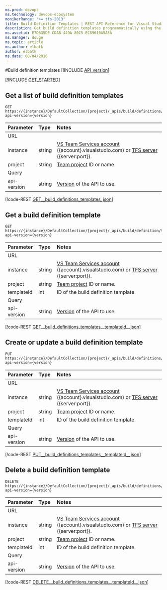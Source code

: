 ```yaml
---
ms.prod: devops
ms.technology: devops-ecosystem
monikerRange: '>= tfs-2013'
title: Build Definition Templates | REST API Reference for Visual Studio Team Services and Team Foundation Server
description: Get build definition templates programmatically using the REST APIs for Visual Studio Team Services and Team Foundation Server.
ms.assetid: E7D635DE-CDAB-449A-80C5-EC89610A5A5A
ms.manager: douge
ms.topic: article
ms.author: elbatk
author: elbatk
ms.date: 08/04/2016
---
```


#Build definition templates
[!INCLUDE [API_version](../_data/version2.md)]

[!INCLUDE [GET_STARTED](../_data/get-started.md)]

## Get a list of build definition templates

```no-highlight
GET https://{instance}/DefaultCollection/{project}/_apis/build/definitions/templates?api-version={version}
```

| Parameter     | Type                 | Notes
|:--------------|:---------------------|:------------
| URL
| instance      | string               | [VS Team Services account](/vsts/integrate/get-started/rest/basics) ({account}.visualstudio.com) or [TFS server](/vsts/integrate/get-started/rest/basics) ({server:port}).
| project       | string               | [Team project](../tfs/projects.md) ID or name.
| Query
| api-version   | string               | [Version](../../concepts/rest-api-versioning.md) of the API to use.

[!code-REST [GET__build_definitions_templates_json](./_data/definitionTemplates/GET__build_definitions_templates.json)]

## Get a build definition template

```no-highlight
GET https://{instance}/DefaultCollection/{project}/_apis/build/definition/templates/{templateId}?api-version={version}
```

| Parameter    | Type   | Notes
|:-------------|:-------|:------------
| URL
| instance     | string | [VS Team Services account](/vsts/integrate/get-started/rest/basics) ({account}.visualstudio.com) or [TFS server](/vsts/integrate/get-started/rest/basics) ({server:port}).
| project      | string | [Team project](../tfs/projects.md) ID or name.
| templateId   | int    | ID of the build definition template.
| Query
| api-version  | string | [Version](../../concepts/rest-api-versioning.md) of the API to use.

[!code-REST [GET__build_definitions_templates__templateId__json](./_data/definitionTemplates/GET__build_definitions_templates__templateId_.json)]


## Create or update a build definition template

```no-highlight
PUT https://{instance}/DefaultCollection/{project}/_apis/build/definitions/templates/{templateId}?api-version={version}
```

| Parameter     | Type                 | Notes
|:--------------|:---------------------|:------------
| URL
| instance      | string               | [VS Team Services account](/vsts/integrate/get-started/rest/basics) ({account}.visualstudio.com) or [TFS server](/vsts/integrate/get-started/rest/basics) ({server:port}).
| project       | string               | [Team project](../tfs/projects.md) ID or name.
| templateId    | int                  | ID of the build definition template.
| Query
| api-version   | string               | [Version](../../concepts/rest-api-versioning.md) of the API to use.

[!code-REST [PUT__build_definitions_templates__templateId__json](./_data/definitionTemplates/PUT__build_definitions_templates__templateId_.json)]


## Delete a build definition template

```no-highlight
DELETE https://{instance}/DefaultCollection/{project}/_apis/build/definitions/templates/{templateId}?api-version={version}
```

| Parameter     | Type                 | Notes
|:--------------|:---------------------|:------------
| URL
| instance      | string               | [VS Team Services account](/vsts/integrate/get-started/rest/basics) ({account}.visualstudio.com) or [TFS server](/vsts/integrate/get-started/rest/basics) ({server:port}).
| project       | string               | [Team project](../tfs/projects.md) ID or name.
| templateId    | int                  | ID of the build definition template.
| Query
| api-version   | string               | [Version](../../concepts/rest-api-versioning.md) of the API to use.

[!code-REST [DELETE__build_definitions_templates__templateId__json](./_data/definitionTemplates/DELETE__build_definitions_templates__templateId_.json)]
